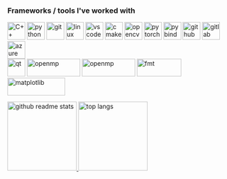 ### Frameworks / tools I've worked with

<p align="left">
  <img src="https://upload.wikimedia.org/wikipedia/commons/1/18/ISO_C%2B%2B_Logo.svg" alt="C++" width="40" height="40"/>
  <img src="https://www.vectorlogo.zone/logos/python/python-icon.svg" alt="python" width="40" height="40"/>
  <img src="https://www.vectorlogo.zone/logos/git-scm/git-scm-icon.svg" alt="git" width="40" height="40"/>
  <img src="https://www.vectorlogo.zone/logos/linux/linux-icon.svg" alt="linux" width="40" height="40"/>
  <img src="https://www.vectorlogo.zone/logos/visualstudio_code/visualstudio_code-icon.svg" alt="vscode" width="40" height="40"/>
  <img src="https://upload.wikimedia.org/wikipedia/commons/thumb/1/13/Cmake.svg/1200px-Cmake.svg.png" alt="cmake" width="40" height="40"/>
  <img src="https://www.vectorlogo.zone/logos/opencv/opencv-icon.svg" alt="opencv" width="40" height="40"/>
  <img src="https://www.vectorlogo.zone/logos/pytorch/pytorch-icon.svg" alt="pytorch" width="40" height="40"/>
  <img src="https://avatars.githubusercontent.com/u/17565521?v=4&s=160" alt="pybind" width="40" height="40"/>
  <img src="https://upload.wikimedia.org/wikipedia/commons/thumb/9/91/Octicons-mark-github.svg/2048px-Octicons-mark-github.svg.png" alt="github" width="40" height="40"/>
  <img src="https://cdn.worldvectorlogo.com/logos/gitlab.svg" alt="gitlab" width="40" height="40"/>
  <img src="https://cdn.iconscout.com/icon/free/png-256/azure-devops-3628645-3029870.png" alt="azure" width="40" height="40"/>
  
  <br>
  <img src="https://www.vectorlogo.zone/logos/qtio/qtio-icon.svg" alt="qt" width="40" height="40"/>
  <img src="https://upload.wikimedia.org/wikipedia/commons/thumb/e/eb/OpenMP_logo.png/1200px-OpenMP_logo.png" alt="openmp" width="120" height="40"/>
  <img src="https://upload.wikimedia.org/wikipedia/commons/thumb/e/e9/Opengl-logo.svg/2560px-Opengl-logo.svg.png" alt="openmp" width="120" height="40"/>
  <img src="https://user-images.githubusercontent.com/576385/156254208-f5b743a9-88cf-439d-b0c0-923d53e8d551.png" alt="fmt" width="100" height="40"/>
  <img src="https://matplotlib.org/3.4.1/_static/logo2_compressed.svg" alt="matplotlib" width="130" height="40"/>
</p>

<p align="left">
    <a href="https://github.com/zdenyhraz?tab=repositories">
      <img src="https://github-readme-stats.vercel.app/api?username=zdenyhraz&count_private=true&show_icons=true&hide=issues&theme=gotham" alt="github readme stats" height="156"/>
    </a>
    <a href="https://github.com/zdenyhraz?tab=repositories">
      <img src="https://github-readme-stats.anuraghazra1.vercel.app/api/top-langs/?username=zdenyhraz&layout=compact&hide=jupyter%20notebook&exclude_repo=jixxy-wotlk-ui&theme=gotham" alt="top langs" height="156"/>
    </a>
  </p>
